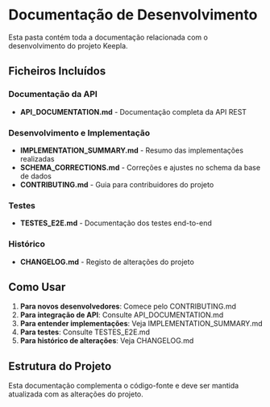 # Documentação de Desenvolvimento

Esta pasta contém toda a documentação relacionada com o desenvolvimento do projeto Keepla.

## Ficheiros Incluídos

### Documentação da API
- **API_DOCUMENTATION.md** - Documentação completa da API REST

### Desenvolvimento e Implementação
- **IMPLEMENTATION_SUMMARY.md** - Resumo das implementações realizadas
- **SCHEMA_CORRECTIONS.md** - Correções e ajustes no schema da base de dados
- **CONTRIBUTING.md** - Guia para contribuidores do projeto

### Testes
- **TESTES_E2E.md** - Documentação dos testes end-to-end

### Histórico
- **CHANGELOG.md** - Registo de alterações do projeto

## Como Usar

1. **Para novos desenvolvedores**: Comece pelo CONTRIBUTING.md
2. **Para integração de API**: Consulte API_DOCUMENTATION.md
3. **Para entender implementações**: Veja IMPLEMENTATION_SUMMARY.md
4. **Para testes**: Consulte TESTES_E2E.md
5. **Para histórico de alterações**: Veja CHANGELOG.md

## Estrutura do Projeto

Esta documentação complementa o código-fonte e deve ser mantida atualizada com as alterações do projeto.